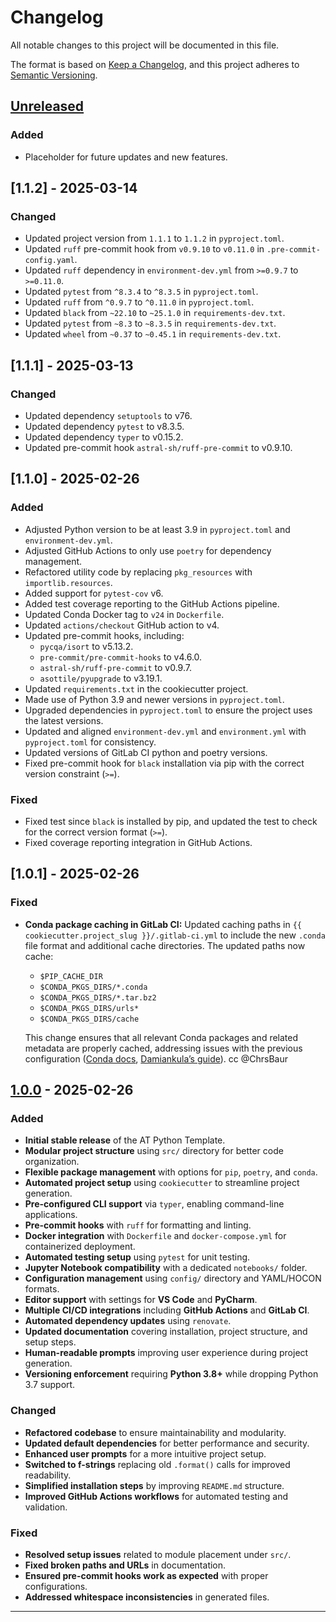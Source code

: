 # Changelog

All notable changes to this project will be documented in this file.

The format is based on [Keep a Changelog](https://keepachangelog.com/en/1.1.0/),
and this project adheres to [Semantic Versioning](https://semver.org/spec/v2.0.0.html).

## [Unreleased]

### Added
- Placeholder for future updates and new features.


## [1.1.2] - 2025-03-14

### Changed
- Updated project version from `1.1.1` to `1.1.2` in `pyproject.toml`.
- Updated `ruff` pre-commit hook from `v0.9.10` to `v0.11.0` in `.pre-commit-config.yaml`.
- Updated `ruff` dependency in `environment-dev.yml` from `>=0.9.7` to `>=0.11.0`.
- Updated `pytest` from `^8.3.4` to `^8.3.5` in `pyproject.toml`.
- Updated `ruff` from `^0.9.7` to `^0.11.0` in `pyproject.toml`.
- Updated `black` from `~22.10` to `~25.1.0` in `requirements-dev.txt`.
- Updated `pytest` from `~8.3` to `~8.3.5` in `requirements-dev.txt`.
- Updated `wheel` from `~0.37` to `~0.45.1` in `requirements-dev.txt`.

## [1.1.1] - 2025-03-13

### Changed
- Updated dependency `setuptools` to v76.
- Updated dependency `pytest` to v8.3.5.
- Updated dependency `typer` to v0.15.2.
- Updated pre-commit hook `astral-sh/ruff-pre-commit` to v0.9.10.


## [1.1.0] - 2025-02-26

### Added

- Adjusted Python version to be at least 3.9 in `pyproject.toml` and `environment-dev.yml`.
- Adjusted GitHub Actions to only use `poetry` for dependency management.
- Refactored utility code by replacing `pkg_resources` with `importlib.resources`.
- Added support for `pytest-cov` v6.
- Added test coverage reporting to the GitHub Actions pipeline.
- Updated Conda Docker tag to `v24` in `Dockerfile`.
- Updated `actions/checkout` GitHub action to v4.
- Updated pre-commit hooks, including:
  - `pycqa/isort` to v5.13.2.
  - `pre-commit/pre-commit-hooks` to v4.6.0.
  - `astral-sh/ruff-pre-commit` to v0.9.7.
  - `asottile/pyupgrade` to v3.19.1.
- Updated `requirements.txt` in the cookiecutter project.
- Made use of Python 3.9 and newer versions in `pyproject.toml`.
- Upgraded dependencies in `pyproject.toml` to ensure the project uses the latest versions.
- Updated and aligned `environment-dev.yml` and `environment.yml` with `pyproject.toml` for consistency.
- Updated versions of GitLab CI python and poetry versions.
- Fixed pre-commit hook for `black` installation via pip with the correct version constraint (`>=`).

### Fixed

- Fixed test since `black` is installed by pip, and updated the test to check for the correct version format (`>=`).
- Fixed coverage reporting integration in GitHub Actions.

## [1.0.1] - 2025-02-26

### Fixed
- **Conda package caching in GitLab CI:** Updated caching paths in `{{ cookiecutter.project_slug }}/.gitlab-ci.yml` to include the new `.conda` file format and additional cache directories. The updated paths now cache:
  - `$PIP_CACHE_DIR`
  - `$CONDA_PKGS_DIRS/*.conda`
  - `$CONDA_PKGS_DIRS/*.tar.bz2`
  - `$CONDA_PKGS_DIRS/urls*`
  - `$CONDA_PKGS_DIRS/cache`

  This change ensures that all relevant Conda packages and related metadata are properly cached, addressing issues with the previous configuration ([Conda docs](https://conda.io/projects/conda/en/latest/user-guide/configuration/use-condarc.html#force-conda-to-download-only-tar-bz2-packages-use-only-tar-bz2), [Damiankula’s guide](https://damiankula.com/using_conda_cache_in_gitlabci.html)). cc @ChrsBaur

## [1.0.0] - 2025-02-26

### Added
- **Initial stable release** of the AT Python Template.
- **Modular project structure** using `src/` directory for better code organization.
- **Flexible package management** with options for `pip`, `poetry`, and `conda`.
- **Automated project setup** using `cookiecutter` to streamline project generation.
- **Pre-configured CLI support** via `typer`, enabling command-line applications.
- **Pre-commit hooks** with `ruff` for formatting and linting.
- **Docker integration** with `Dockerfile` and `docker-compose.yml` for containerized deployment.
- **Automated testing setup** using `pytest` for unit testing.
- **Jupyter Notebook compatibility** with a dedicated `notebooks/` folder.
- **Configuration management** using `config/` directory and YAML/HOCON formats.
- **Editor support** with settings for **VS Code** and **PyCharm**.
- **Multiple CI/CD integrations** including **GitHub Actions** and **GitLab CI**.
- **Automated dependency updates** using `renovate`.
- **Updated documentation** covering installation, project structure, and setup steps.
- **Human-readable prompts** improving user experience during project generation.
- **Versioning enforcement** requiring **Python 3.8+** while dropping Python 3.7 support.

### Changed
- **Refactored codebase** to ensure maintainability and modularity.
- **Updated default dependencies** for better performance and security.
- **Enhanced user prompts** for a more intuitive project setup.
- **Switched to f-strings** replacing old `.format()` calls for improved readability.
- **Simplified installation steps** by improving `README.md` structure.
- **Improved GitHub Actions workflows** for automated testing and validation.

### Fixed
- **Resolved setup issues** related to module placement under `src/`.
- **Fixed broken paths and URLs** in documentation.
- **Ensured pre-commit hooks work as expected** with proper configurations.
- **Addressed whitespace inconsistencies** in generated files.

---

[Unreleased]: https://github.com/at-gmbh/at-python-template/compare/v1.0.0...HEAD
[1.0.0]: https://github.com/at-gmbh/at-python-template/releases/tag/v1.0.0
